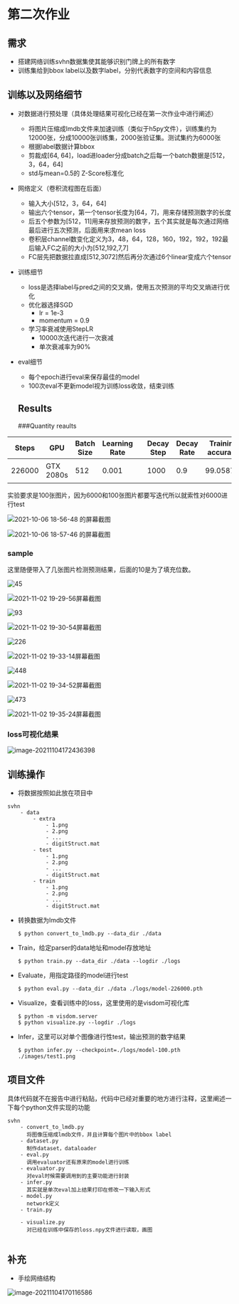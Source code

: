 # 第二次作业

## 需求

- 搭建网络训练svhn数据集使其能够识别门牌上的所有数字
- 训练集给到bbox label以及数字label，分别代表数字的空间和内容信息

## 训练以及网络细节

- 对数据进行预处理（具体处理结果可视化已经在第一次作业中进行阐述）

  - 将图片压缩成lmdb文件来加速训练（类似于h5py文件），训练集约为12000张，分成10000张训练集，2000张验证集。测试集约为6000张
  - 根据label数据计算bbox
  - 剪裁成[64, 64]，load进loader分成batch之后每一个batch数据是[512，3，64，64]
  - std与mean=0.5的 Z-Score标准化

- 网络定义（卷积流程图在后面）

  - 输入大小[512，3，64，64]
  - 输出六个tensor，第一个tensor长度为[64，7]，用来存储预测数字的长度
  - 后五个参数为[512，11]用来存放预测的数字，五个其实就是每次通过网络最后进行五次预测，后面用来求mean loss
  - 卷积层channel数变化定义为3，48，64，128，160，192，192，192最后输入FC之前的大小为[512,192,7,7]
  - FC层先把数据拉直成[512,3072]然后再分次通过6个linear变成六个tensor

- 训练细节

  - loss是选择label与pred之间的交叉熵，使用五次预测的平均交叉熵进行优化
  - 优化器选择SGD
    - lr = 1e-3
    - momentum = 0.9
  - 学习率衰减使用StepLR
    - 10000次迭代进行一次衰减
    - 单次衰减率为90%

- eval细节

  - 每个epoch进行eval来保存最佳的model
  - 100次eval不更新model视为训练loss收敛，结束训练

  ## Results

  ###Quantity reaults

| Steps  | GPU       | Batch Size | Learning Rate |      | Decay Step | Decay Rate | Training accuracy | Testing accuracy      |
| ------ | --------- | ---------- | ------------- | ---- | ---------- | ---------- | ----------------- | --------------------- |
| 226000 | GTX 2080s | 512        | 0.001         |      | 1000       | 0.9        | 99.0587%          | 91.8580%（6000 pics） |

实验要求是100张图片，因为6000和100张图片都要写迭代所以就索性对6000进行test

![2021-10-06 18-56-48 的屏幕截图](%E7%AC%AC%E4%BA%8C%E6%AC%A1%E4%BD%9C%E4%B8%9A.assets/2021-10-06%2018-56-48%20%E7%9A%84%E5%B1%8F%E5%B9%95%E6%88%AA%E5%9B%BE.png)

![2021-10-06 18-57-46 的屏幕截图](%E7%AC%AC%E4%BA%8C%E6%AC%A1%E4%BD%9C%E4%B8%9A.assets/2021-10-06%2018-57-46%20%E7%9A%84%E5%B1%8F%E5%B9%95%E6%88%AA%E5%9B%BE-16360157308691.png)

### sample

这里随便带入了几张图片检测预测结果，后面的10是为了填充位数。

![45](%E7%AC%AC%E4%BA%8C%E6%AC%A1%E4%BD%9C%E4%B8%9A.assets/45.png)

![2021-11-02 19-29-56屏幕截图](%E7%AC%AC%E4%BA%8C%E6%AC%A1%E4%BD%9C%E4%B8%9A.assets/2021-11-02%2019-29-56%E5%B1%8F%E5%B9%95%E6%88%AA%E5%9B%BE.png)

![93](%E7%AC%AC%E4%BA%8C%E6%AC%A1%E4%BD%9C%E4%B8%9A.assets/93.png)

![2021-11-02 19-30-54屏幕截图](%E7%AC%AC%E4%BA%8C%E6%AC%A1%E4%BD%9C%E4%B8%9A.assets/2021-11-02%2019-30-54%E5%B1%8F%E5%B9%95%E6%88%AA%E5%9B%BE.png)

![226](%E7%AC%AC%E4%BA%8C%E6%AC%A1%E4%BD%9C%E4%B8%9A.assets/226.png)

![2021-11-02 19-33-14屏幕截图](%E7%AC%AC%E4%BA%8C%E6%AC%A1%E4%BD%9C%E4%B8%9A.assets/2021-11-02%2019-33-14%E5%B1%8F%E5%B9%95%E6%88%AA%E5%9B%BE.png)

![448](%E7%AC%AC%E4%BA%8C%E6%AC%A1%E4%BD%9C%E4%B8%9A.assets/448.png)

![2021-11-02 19-34-52屏幕截图](%E7%AC%AC%E4%BA%8C%E6%AC%A1%E4%BD%9C%E4%B8%9A.assets/2021-11-02%2019-34-52%E5%B1%8F%E5%B9%95%E6%88%AA%E5%9B%BE.png)

![473](%E7%AC%AC%E4%BA%8C%E6%AC%A1%E4%BD%9C%E4%B8%9A.assets/473.png)

![2021-11-02 19-35-24屏幕截图](%E7%AC%AC%E4%BA%8C%E6%AC%A1%E4%BD%9C%E4%B8%9A.assets/2021-11-02%2019-35-24%E5%B1%8F%E5%B9%95%E6%88%AA%E5%9B%BE.png)

### loss可视化结果

![image-20211104172436398](%E7%AC%AC%E4%BA%8C%E6%AC%A1%E4%BD%9C%E4%B8%9A.assets/image-20211104172436398.png)

## 训练操作

- 将数据按照如此放在项目中

```
svhn
    - data
        - extra
            - 1.png 
            - 2.png
            - ...
            - digitStruct.mat
        - test
            - 1.png 
            - 2.png
            - ...
            - digitStruct.mat
        - train
            - 1.png 
            - 2.png
            - ...
            - digitStruct.mat
```

- 转换数据为lmdb文件

  ```
  $ python convert_to_lmdb.py --data_dir ./data
  ```

- Train，给定parser的data地址和model存放地址

  ```
  $ python train.py --data_dir ./data --logdir ./logs
  ```

- Evaluate，用指定路径的model进行test

  ```
  $ python eval.py --data_dir ./data ./logs/model-226000.pth
  ```

- Visualize，查看训练中的loss，这里使用的是visdom可视化库

  ```
  $ python -m visdom.server
  $ python visualize.py --logdir ./logs
  ```

- Infer，这里可以对单个图像进行性test，输出预测的数字结果

  ```
  $ python infer.py --checkpoint=./logs/model-100.pth ./images/test1.png
  ```

## 项目文件

具体代码就不在报告中进行粘贴，代码中已经对重要的地方进行注释，这里阐述一下每个python文件实现的功能

```
svhn
    - convert_to_lmdb.py
      将图像压缩成lmdb文件，并且计算每个图片中的bbox label
    - dataset.py
      制作dataset，dataloader
    - eval.py
      调用evaluator还有原来的model进行训练
    - evaluator.py
      对eval时候需要调用到的主要功能进行封装
    - infer.py
      其实就是单次eval加上结果打印在修改一下输入形式
    - model.py
      network定义 
    - train.py
    
    - visualize.py
      对已经在训练中保存的loss.npy文件进行读取，画图  
       
```



## 补充

- 手绘网络结构

![image-20211104170116586](%E7%AC%AC%E4%BA%8C%E6%AC%A1%E4%BD%9C%E4%B8%9A.assets/image-20211104170116586.png)